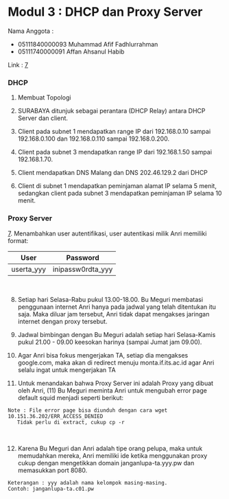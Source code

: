 # Modul 3 : DHCP dan Proxy Server
Nama Anggota :

- 05111840000093 Muhammad Afif Fadhlurrahman
- 05111740000091 Affan Ahsanul Habib

Link :
[7](#7)

### DHCP

1. Membuat Topologi </br>

2. SURABAYA ditunjuk sebagai perantara (DHCP Relay) antara DHCP Server dan client. </br>

3. Client pada subnet 1 mendapatkan range IP dari 192.168.0.10 sampai 192.168.0.100 dan 192.168.0.110 sampai 192.168.0.200. </br>

4. Client pada subnet 3 mendapatkan range IP dari 192.168.1.50 sampai 192.168.1.70. </br>

5. Client mendapatkan DNS Malang dan DNS 202.46.129.2 dari DHCP </br>

6. Client di subnet 1 mendapatkan peminjaman alamat IP selama 5 menit, sedangkan client pada subnet 3 mendapatkan peminjaman IP selama 10 menit. </br>

### Proxy Server

[7](#7). Menambahkan user autentifikasi, user autentikasi milik Anri memiliki format: </br>

| User        | Password          |    
| :-:         | :-:               |
| userta_yyy  | inipassw0rdta_yyy |
</br>

8. Setiap hari Selasa-Rabu pukul 13.00-18.00. Bu Meguri membatasi penggunaan internet Anri hanya pada jadwal yang telah ditentukan itu saja. Maka diluar jam tersebut, Anri tidak dapat mengakses jaringan internet dengan proxy tersebut. </br>

9. Jadwal bimbingan dengan Bu Meguri adalah setiap hari Selasa-Kamis pukul 21.00 - 09.00 keesokan harinya (sampai Jumat jam 09.00). </br>

10. Agar Anri bisa fokus mengerjakan TA, setiap dia mengakses google.com, maka akan di redirect menuju monta.if.its.ac.id agar Anri selalu ingat untuk mengerjakan TA </br>

11. Untuk menandakan bahwa Proxy Server ini adalah Proxy yang dibuat oleh Anri, (11) Bu Meguri meminta Anri untuk mengubah error page default squid menjadi seperti berikut: </br>
```
Note : File error page bisa diunduh dengan cara wget 10.151.36.202/ERR_ACCESS_DENIED
   Tidak perlu di extract, cukup cp -r
```
</br>

12. Karena Bu Meguri dan Anri adalah tipe orang pelupa, maka untuk memudahkan mereka, Anri memiliki ide ketika menggunakan proxy cukup dengan mengetikkan domain janganlupa-ta.yyy.pw dan memasukkan port 8080.
```
Keterangan : yyy adalah nama kelompok masing-masing. 
Contoh: janganlupa-ta.c01.pw
```
